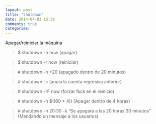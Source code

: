 ```yaml
---
layout: post
title: "shutdown"
date: 2014-04-03 15:38
comments: true
categories: 
---
```

Apagar/reiniciar la máquina

>$ shutdown -h now    (apagar)

>$ shutdown -r now     (reiniciar)

>\# shutdown -h +20 (apagado dentro de 20 minutos)

>\# shutdown -c   (anula la cuenta regresiva anterior)

>\# shutdown -rF now  (forzar fsck en el reinicio)

>\# shutdown -h $((60 * 4)) (Apagar dentro de 4 horas)

>\# shutdown -h 20:30 -k “Se apagará a las 20 horas 30 minutos” (Mandando un mensaje a los usuarios)


